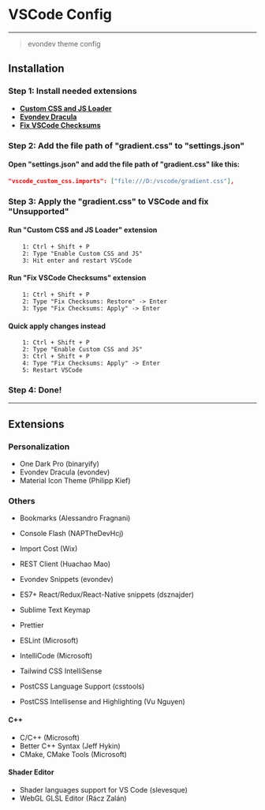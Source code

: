 # VSCode Config

---
> evondev theme config

## Installation

### Step 1: Install needed extensions

- [**Custom CSS and JS Loader**](https://marketplace.visualstudio.com/items?itemName=be5invis.vscode-custom-css)
- [**Evondev Dracula**](https://marketplace.visualstudio.com/items?itemName=evondev.dracula-high-contrast)
- [**Fix VSCode Checksums**](https://marketplace.visualstudio.com/items?itemName=lehni.vscode-fix-checksums)

### Step 2: Add the file path of "gradient.css" to "settings.json"

#### Open "settings.json" and add the file path of "gradient.css" like this:

```json
"vscode_custom_css.imports": ["file:///D:/vscode/gradient.css"],
```

### Step 3: Apply the "gradient.css" to VSCode and fix "Unsupported"

#### Run "Custom CSS and JS Loader" extension

```console
	1: Ctrl + Shift + P
	2: Type "Enable Custom CSS and JS"
	3: Hit enter and restart VSCode
```

#### Run "Fix VSCode Checksums" extension

```console
	1: Ctrl + Shift + P
	2: Type "Fix Checksums: Restore" -> Enter
	3: Type "Fix Checksums: Apply" -> Enter
```

#### Quick apply changes instead

```console
	1: Ctrl + Shift + P
	2: Type "Enable Custom CSS and JS"
	3: Ctrl + Shift + P
	4: Type "Fix Checksums: Apply" -> Enter
	5: Restart VSCode
```

### Step 4: Done!
---

## Extensions

### Personalization

- One Dark Pro (binaryify)
- Evondev Dracula (evondev)
- Material Icon Theme (Philipp Kief)

### Others

- Bookmarks (Alessandro Fragnani)
- Console Flash (NAPTheDevHcj)
- Import Cost (Wix)
- REST Client (Huachao Mao)

- Evondev Snippets (evondev)
- ES7+ React/Redux/React-Native snippets (dsznajder)
- Sublime Text Keymap

- Prettier
- ESLint (Microsoft)

- IntelliCode (Microsoft)
- Tailwind CSS IntelliSense
- PostCSS Language Support (csstools)
- PostCSS Intellisense and Highlighting (Vu Nguyen)

#### C++

- C/C++ (Microsoft)
- Better C++ Syntax (Jeff Hykin)
- CMake, CMake Tools (Microsoft)

#### Shader Editor

- Shader languages support for VS Code (slevesque)
- WebGL GLSL Editor (Rácz Zalán)
